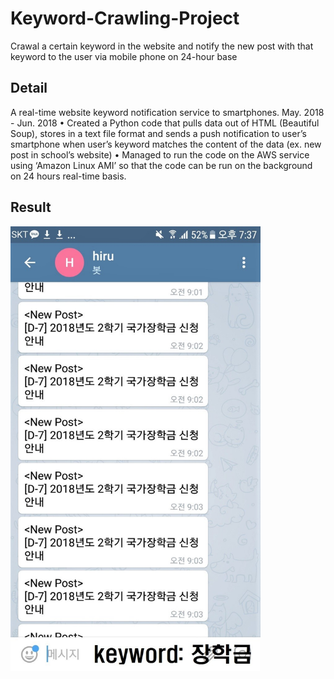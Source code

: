# Keyword-Crawling-Project
Crawal a certain keyword in the website and notify the new post with that keyword to the user via mobile phone on 24-hour base

## Detail
A real-time website keyword notification service to smartphones.	May. 2018 - Jun. 2018 • Created a Python code that pulls data out of HTML (Beautiful Soup), stores in a text file format and sends a push notification to user’s smartphone when user’s keyword matches the content of the data (ex. new post in school’s website) • Managed to run the code on the AWS service using ‘Amazon Linux AMI’ so that the code can be run on the background on 24 hours real-time basis.

## Result
<img src="post_screenshot.jpg" alt="result" width="400">
